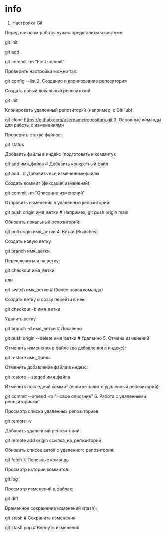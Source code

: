 # info

1. Настройка Git

Перед началом работы нужно представиться системе:

git init

git add .

git commit -m "First commit"

Проверить настройки можно так:

git config --list
2. Создание и клонирование репозитория

Создать новый локальный репозиторий:

git init

Клонировать удаленный репозиторий (например, с GitHub):

git clone https://github.com/username/repository.git
3. Основные команды для работы с изменениями

Проверить статус файлов:

git status

Добавить файлы в индекс (подготовить к коммиту):

git add имя_файла  # Добавить конкретный файл

git add .  # Добавить все измененные файлы

Создать коммит (фиксация изменений):

git commit -m "Описание изменений"

Отправить изменения в удаленный репозиторий:

git push origin имя_ветки  # Например, git push origin main

Обновить локальный репозиторий:

git pull origin имя_ветки
4. Ветки (Branches)

Создать новую ветку

git branch имя_ветки

Переключиться на ветку:

git checkout имя_ветки

или

git switch имя_ветки  # (более новая команда)

Создать ветку и сразу перейти в нее:

git checkout -b имя_ветки

Удалить ветку:

git branch -d имя_ветки  # Локально

git push origin --delete имя_ветки  # Удаленно
5. Отмена изменений

Отменить изменения в файле (до добавления в индекс):

git restore имя_файла

Отменить добавление файла в индекс:

git restore --staged имя_файла

Изменить последний коммит (если не залит в удаленный репозиторий):

git commit --amend -m "Новое описание"
6. Работа с удаленными репозиториями

Просмотр списка удаленных репозиториев:

git remote -v

Добавить удаленный репозиторий:

git remote add origin ссылка_на_репозиторий

Обновить список веток с удаленного репозитория:

git fetch
7. Полезные команды

Просмотр истории коммитов:

git log

Просмотр изменений в файлах:

git diff

Временное сохранение изменений (stash):

git stash # Сохранить изменения

git stash pop # Вернуть изменения
